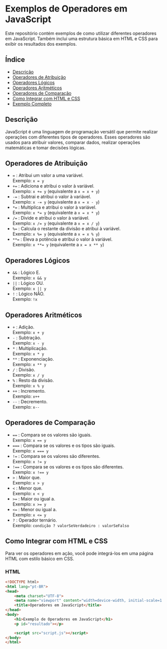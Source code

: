 # Exemplos de Operadores em JavaScript

Este repositório contém exemplos de como utilizar diferentes operadores em JavaScript. Também inclui uma estrutura básica em HTML e CSS para exibir os resultados dos exemplos.

## Índice

- [Descrição](#descrição)
- [Operadores de Atribuição](#operadores-de-atribuição)
- [Operadores Lógicos](#operadores-lógicos)
- [Operadores Aritméticos](#operadores-aritméticos)
- [Operadores de Comparação](#operadores-de-comparação)
- [Como Integrar com HTML e CSS](#como-integrar-com-html-e-css)
- [Exemplo Completo](#exemplo-completo)

## Descrição

JavaScript é uma linguagem de programação versátil que permite realizar operações com diferentes tipos de operadores. Esses operadores são usados para atribuir valores, comparar dados, realizar operações matemáticas e tomar decisões lógicas.

## Operadores de Atribuição

- `=` : Atribui um valor a uma variável.  
  Exemplo: `x = y`
- `+=` : Adiciona e atribui o valor à variável.  
  Exemplo: `x += y` (equivalente a `x = x + y`)
- `-=` : Subtrai e atribui o valor à variável.  
  Exemplo: `x -= y` (equivalente a `x = x - y`)
- `*=` : Multiplica e atribui o valor à variável.  
  Exemplo: `x *= y` (equivalente a `x = x * y`)
- `/=` : Divide e atribui o valor à variável.  
  Exemplo: `x /= y` (equivalente a `x = x / y`)
- `%=` : Calcula o restante da divisão e atribui à variável.  
  Exemplo: `x %= y` (equivalente a `x = x % y`)
- `**=` : Eleva a potência e atribui o valor à variável.  
  Exemplo: `x **= y` (equivalente a `x = x ** y`)

## Operadores Lógicos

- `&&` : Lógico E.  
  Exemplo: `x && y`
- `||` : Lógico OU.  
  Exemplo: `x || y`
- `!` : Lógico NÃO.  
  Exemplo: `!x`

## Operadores Aritméticos

- `+` : Adição.  
  Exemplo: `x + y`
- `-` : Subtração.  
  Exemplo: `x - y`
- `*` : Multiplicação.  
  Exemplo: `x * y`
- `**` : Exponenciação.  
  Exemplo: `x ** y`
- `/` : Divisão.  
  Exemplo: `x / y`
- `%` : Resto da divisão.  
  Exemplo: `x % y`
- `++` : Incremento.  
  Exemplo: `x++`
- `--` : Decremento.  
  Exemplo: `x--`

## Operadores de Comparação

- `==` : Compara se os valores são iguais.  
  Exemplo: `x == y`
- `===` : Compara se os valores e os tipos são iguais.  
  Exemplo: `x === y`
- `!=` : Compara se os valores são diferentes.  
  Exemplo: `x != y`
- `!==` : Compara se os valores e os tipos são diferentes.  
  Exemplo: `x !== y`
- `>` : Maior que.  
  Exemplo: `x > y`
- `<` : Menor que.  
  Exemplo: `x < y`
- `>=` : Maior ou igual a.  
  Exemplo: `x >= y`
- `<=` : Menor ou igual a.  
  Exemplo: `x <= y`
- `?` : Operador ternário.  
  Exemplo: `condição ? valorSeVerdadeiro : valorSeFalso`

## Como Integrar com HTML e CSS

Para ver os operadores em ação, você pode integrá-los em uma página HTML com estilo básico em CSS.

### HTML
```html
<!DOCTYPE html>
<html lang="pt-BR">
<head>
    <meta charset="UTF-8">
    <meta name="viewport" content="width=device-width, initial-scale=1.0">
    <title>Operadores em JavaScript</title>
</head>
<body>
    <h1>Exemplo de Operadores em JavaScript</h1>
    <p id="resultado"></p>

    <script src="script.js"></script>
</body>
</html>
